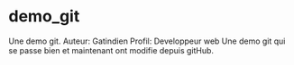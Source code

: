 # demo_git
Une demo git.
Auteur: Gatindien
Profil: Developpeur web
Une demo git qui se passe bien et maintenant ont modifie depuis gitHub.
